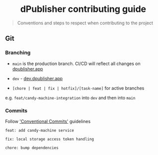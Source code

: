 <h1 align="center">dPublisher contributing guide</h1>

> Conventions and steps to respect when contributing to the project

## Git

### Branching

- `main` is the production branch. CI/CD will reflect all changes on [dpublisher.app](https://www.dpublisher.app)

- `dev` - [dev.dpublisher.app](https://dev.dpublisher.app)

- `[chore | feat | fix | hotfix]/[task-name]` for active branches

e.g. `feat/candy-machine-integration` into `dev` and then into `main`

### Commits

Follow ['Conventional Commits'](https://www.conventionalcommits.org/en/v1.0.0/) guidelines

`feat: add candy-machine service`

`fix: local storage access token handling`

`chore: bump dependencies`
